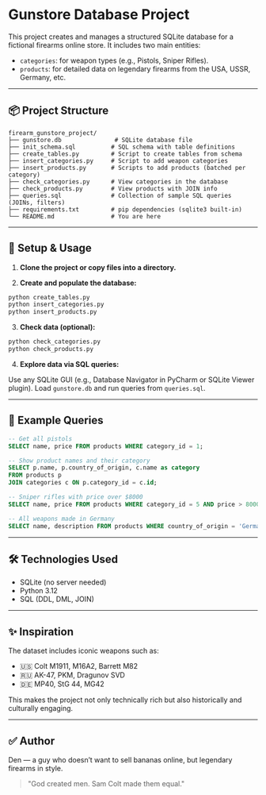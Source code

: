 # Gunstore Database Project

This project creates and manages a structured SQLite database for a fictional firearms online store. It includes two
main entities:

* `categories`: for weapon types (e.g., Pistols, Sniper Rifles).
* `products`: for detailed data on legendary firearms from the USA, USSR, Germany, etc.

---

## 📦 Project Structure

```
firearm_gunstore_project/
├── gunstore.db               # SQLite database file
├── init_schema.sql          # SQL schema with table definitions
├── create_tables.py         # Script to create tables from schema
├── insert_categories.py     # Script to add weapon categories
├── insert_products.py       # Scripts to add products (batched per category)
├── check_categories.py      # View categories in the database
├── check_products.py        # View products with JOIN info
├── queries.sql              # Collection of sample SQL queries (JOINs, filters)
├── requirements.txt         # pip dependencies (sqlite3 built-in)
└── README.md                # You are here
```

---

## 🔧 Setup & Usage

1. **Clone the project or copy files into a directory.**

2. **Create and populate the database:**

```bash
python create_tables.py
python insert_categories.py
python insert_products.py
```

3. **Check data (optional):**

```bash
python check_categories.py
python check_products.py
```

4. **Explore data via SQL queries:**

Use any SQLite GUI (e.g., Database Navigator in PyCharm or SQLite Viewer plugin). Load `gunstore.db` and run queries
from `queries.sql`.

---

## 🧠 Example Queries

```sql
-- Get all pistols
SELECT name, price FROM products WHERE category_id = 1;

-- Show product names and their category
SELECT p.name, p.country_of_origin, c.name as category
FROM products p
JOIN categories c ON p.category_id = c.id;

-- Sniper rifles with price over $8000
SELECT name, price FROM products WHERE category_id = 5 AND price > 8000;

-- All weapons made in Germany
SELECT name, description FROM products WHERE country_of_origin = 'Germany';
```

---

## 🛠 Technologies Used

* SQLite (no server needed)
* Python 3.12
* SQL (DDL, DML, JOIN)

---

## ✨ Inspiration

The dataset includes iconic weapons such as:

* 🇺🇸 Colt M1911, M16A2, Barrett M82
* 🇷🇺 AK-47, PKM, Dragunov SVD
* 🇩🇪 MP40, StG 44, MG42

This makes the project not only technically rich but also historically and culturally engaging.

---

## ✅ Author

Den — a guy who doesn’t want to sell bananas online, but legendary firearms in style.

> "God created men. Sam Colt made them equal."
